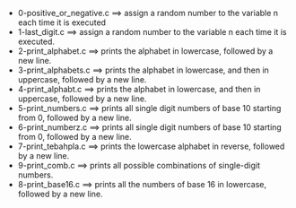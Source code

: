- 0-positive_or_negative.c ==>	assign a random number to the variable n each time it is executed
- 1-last_digit.c ==>	assign a random number to the variable n each time it is executed.
- 2-print_alphabet.c ==>	prints the alphabet in lowercase, followed by a new line.
- 3-print_alphabets.c ==>	prints the alphabet in lowercase, and then in uppercase, followed by a new line.
- 4-print_alphabt.c ==>	prints the alphabet in lowercase, and then in uppercase, followed by a new line.
- 5-print_numbers.c ==>	prints all single digit numbers of base 10 starting from 0, followed by a new line.
- 6-print_numberz.c ==>	prints all single digit numbers of base 10 starting from 0, followed by a new line.
- 7-print_tebahpla.c ==>	prints the lowercase alphabet in reverse, followed by a new line.
- 9-print_comb.c ==>	 prints all possible combinations of single-digit numbers.
- 8-print_base16.c ==>	prints all the numbers of base 16 in lowercase, followed by a new line.
